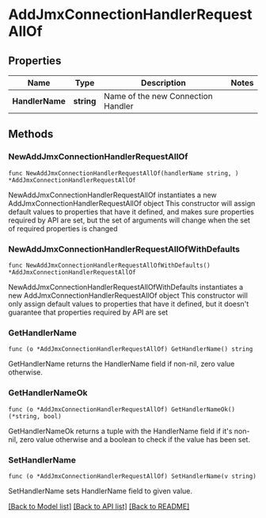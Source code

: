# AddJmxConnectionHandlerRequestAllOf

## Properties

Name | Type | Description | Notes
------------ | ------------- | ------------- | -------------
**HandlerName** | **string** | Name of the new Connection Handler | 

## Methods

### NewAddJmxConnectionHandlerRequestAllOf

`func NewAddJmxConnectionHandlerRequestAllOf(handlerName string, ) *AddJmxConnectionHandlerRequestAllOf`

NewAddJmxConnectionHandlerRequestAllOf instantiates a new AddJmxConnectionHandlerRequestAllOf object
This constructor will assign default values to properties that have it defined,
and makes sure properties required by API are set, but the set of arguments
will change when the set of required properties is changed

### NewAddJmxConnectionHandlerRequestAllOfWithDefaults

`func NewAddJmxConnectionHandlerRequestAllOfWithDefaults() *AddJmxConnectionHandlerRequestAllOf`

NewAddJmxConnectionHandlerRequestAllOfWithDefaults instantiates a new AddJmxConnectionHandlerRequestAllOf object
This constructor will only assign default values to properties that have it defined,
but it doesn't guarantee that properties required by API are set

### GetHandlerName

`func (o *AddJmxConnectionHandlerRequestAllOf) GetHandlerName() string`

GetHandlerName returns the HandlerName field if non-nil, zero value otherwise.

### GetHandlerNameOk

`func (o *AddJmxConnectionHandlerRequestAllOf) GetHandlerNameOk() (*string, bool)`

GetHandlerNameOk returns a tuple with the HandlerName field if it's non-nil, zero value otherwise
and a boolean to check if the value has been set.

### SetHandlerName

`func (o *AddJmxConnectionHandlerRequestAllOf) SetHandlerName(v string)`

SetHandlerName sets HandlerName field to given value.



[[Back to Model list]](../README.md#documentation-for-models) [[Back to API list]](../README.md#documentation-for-api-endpoints) [[Back to README]](../README.md)


